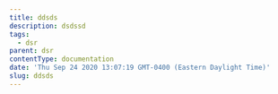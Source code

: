 ```yaml
---
title: ddsds
description: dsdssd
tags:
  - dsr
parent: dsr
contentType: documentation
date: 'Thu Sep 24 2020 13:07:19 GMT-0400 (Eastern Daylight Time)'
slug: ddsds
---
```

